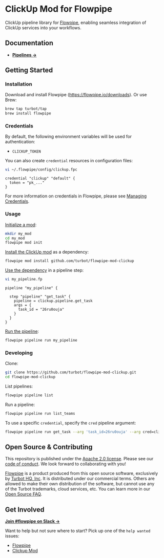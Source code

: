 # ClickUp Mod for Flowpipe

ClickUp pipeline library for [Flowpipe](https://flowpipe.io), enabling seamless integration of ClickUp services into your workflows.

## Documentation

- **[Pipelines →](https://hub.flowpipe.io/mods/turbot/clickup/pipelines)**

## Getting Started

### Installation

Download and install Flowpipe (https://flowpipe.io/downloads). Or use Brew:

```sh
brew tap turbot/tap
brew install flowpipe
```

### Credentials

By default, the following environment variables will be used for authentication:

- `CLICKUP_TOKEN`

You can also create `credential` resources in configuration files:

```sh
vi ~/.flowpipe/config/clickup.fpc
```

```hcl
credential "clickup" "default" {
  token = "pk_..."
}
```

For more information on credentials in Flowpipe, please see [Managing Credentials](https://flowpipe.io/docs/run/credentials).

### Usage

[Initialize a mod](https://flowpipe.io/docs/build/index#initializing-a-mod):

```sh
mkdir my_mod
cd my_mod
flowpipe mod init
```

[Install the ClickUp mod](https://flowpipe.io/docs/build/mod-dependencies#mod-dependencies) as a dependency:

```sh
flowpipe mod install github.com/turbot/flowpipe-mod-clickup
```

[Use the dependency](https://flowpipe.io/docs/build/write-pipelines/index) in a pipeline step:

```sh
vi my_pipeline.fp
```

```hcl
pipeline "my_pipeline" {

  step "pipeline" "get_task" {
    pipeline = clickup.pipeline.get_task
    args = {
      task_id = "26ru0ouja"
    }
  }
}
```

[Run the pipeline](https://flowpipe.io/docs/run/pipelines):

```sh
flowpipe pipeline run my_pipeline
```

### Developing

Clone:

```sh
git clone https://github.com/turbot/flowpipe-mod-clickup.git
cd flowpipe-mod-clickup
```

List pipelines:

```sh
flowpipe pipeline list
```

Run a pipeline:

```sh
flowpipe pipeline run list_teams
```

To use a specific `credential`, specify the `cred` pipeline argument:

```sh
flowpipe pipeline run get_task --arg 'task_id=26ru0ouja' --arg cred=clickup_profile
```

## Open Source & Contributing

This repository is published under the [Apache 2.0 license](https://www.apache.org/licenses/LICENSE-2.0). Please see our [code of conduct](https://github.com/turbot/.github/blob/main/CODE_OF_CONDUCT.md). We look forward to collaborating with you!

[Flowpipe](https://flowpipe.io) is a product produced from this open source software, exclusively by [Turbot HQ, Inc](https://turbot.com). It is distributed under our commercial terms. Others are allowed to make their own distribution of the software, but cannot use any of the Turbot trademarks, cloud services, etc. You can learn more in our [Open Source FAQ](https://turbot.com/open-source).

## Get Involved

**[Join #flowpipe on Slack →](https://flowpipe.io/community/join)**

Want to help but not sure where to start? Pick up one of the `help wanted` issues:

- [Flowpipe](https://github.com/turbot/flowpipe/labels/help%20wanted)
- [Clickup Mod](https://github.com/turbot/flowpipe-mod-clickup/labels/help%20wanted)
